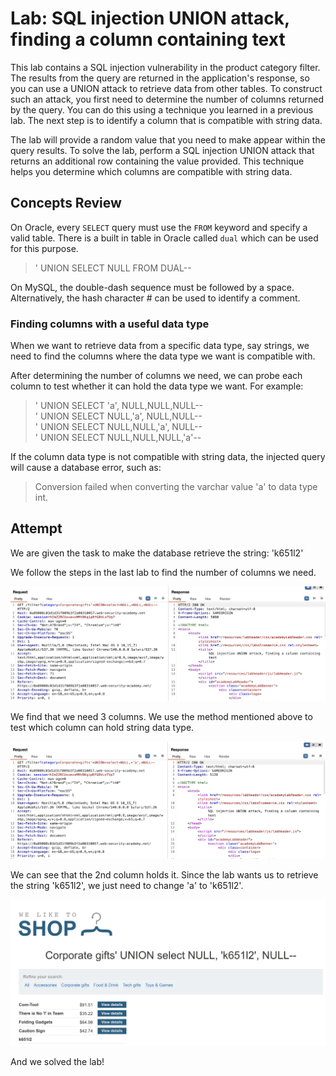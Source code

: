 # Lab: SQL injection UNION attack, finding a column containing text

This lab contains a SQL injection vulnerability in the product category filter. The results from the query are returned in the application's response, so you can use a UNION attack to retrieve data from other tables. To construct such an attack, you first need to determine the number of columns returned by the query. You can do this using a technique you learned in a previous lab. The next step is to identify a column that is compatible with string data.

The lab will provide a random value that you need to make appear within the query results. To solve the lab, perform a SQL injection UNION attack that returns an additional row containing the value provided. This technique helps you determine which columns are compatible with string data.

## Concepts Review

On Oracle, every `SELECT` query must use the `FROM` keyword and specify a valid table. There is a built in table in Oracle called `dual` which can be used for this purpose.

> ' UNION SELECT NULL FROM DUAL--

On MySQL, the double-dash sequence must be followed by a space. Alternatively, the hash character # can be used to identify a comment.

### Finding columns with a useful data type

When we want to retrieve data from a specific data type, say strings, we need to find the columns where the data type we want is compatible with. 

After determining the number of columns we need, we can probe each column to test whether it can hold the data type we want. For example:

>' UNION SELECT 'a', NULL,NULL,NULL--  
>' UNION SELECT NULL,'a', NULL,NULL--  
>' UNION SELECT NULL,NULL,'a', NULL--  
>' UNION SELECT NULL,NULL,NULL,'a'--  

If the column data type is not compatible with string data, the injected query will cause a database error, such as:

> Conversion failed when converting the varchar value 'a' to data type int.

## Attempt

We are given the task to make the database retrieve the string: 'k651l2'

We follow the steps in the last lab to find the number of columns we need.

![pic1](pics/pic1.png)

We find that we need 3 columns. We use the method mentioned above to test which column can hold string data type. 

![pic2](pics/pic2.png)

We can see that the 2nd column holds it. Since the lab wants us to retrieve the string 'k651l2', we just need to change 'a' to 'k651l2'.

![pic3](pics/pic3.png)

And we solved the lab!